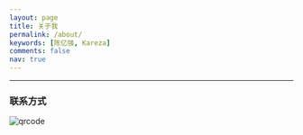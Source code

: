 ```yaml
---
layout: page
title: 关于我
permalink: /about/
keywords: [陈亿强, Kareza]
comments: false
nav: true
---
```


<style>
.about-books {display: inline-block; margin-right:20px; }
.about-books img {height: 250px; box-shadow: 0 0px 4px #bbb}
</style>

----

### 联系方式

![qrcode](http://qiniu.kareza.cn/about-qrcode.png)